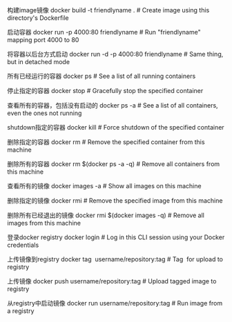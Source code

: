 构建image镜像
docker build -t friendlyname .  # Create image using this directory's Dockerfile

启动容器
docker run -p 4000:80 friendlyname  # Run "friendlyname" mapping port 4000 to 80

将容器以后台方式启动
docker run -d -p 4000:80 friendlyname         # Same thing, but in detached mode

所有已经运行的容器
docker ps                                 # See a list of all running containers

停止指定的容器
docker stop <hash>                     # Gracefully stop the specified container

查看所有的容器，包括没有启动的
docker ps -a           # See a list of all containers, even the ones not running

shutdown指定的容器
docker kill <hash>                   # Force shutdown of the specified container

删除指定的容器
docker rm <hash>              # Remove the specified container from this machine

删除所有的容器
docker rm $(docker ps -a -q)           # Remove all containers from this machine

查看所有的镜像
docker images -a                               # Show all images on this machine

删除指定的镜像
docker rmi <imagename>            # Remove the specified image from this machine

删除所有已经退出的镜像
docker rmi $(docker images -q)             # Remove all images from this machine

登录docker registry
docker login             # Log in this CLI session using your Docker credentials

上传镜像到registry
docker tag <image> username/repository:tag  # Tag <image> for upload to registry

上传镜像
docker push username/repository:tag            # Upload tagged image to registry

从registry中启动镜像
docker run username/repository:tag                   # Run image from a registry
